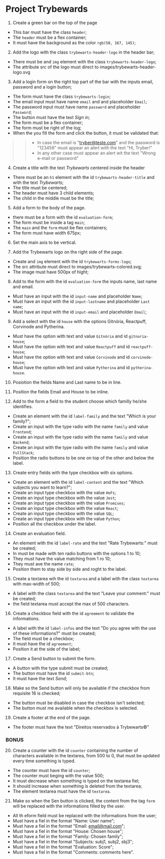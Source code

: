 # Project Trybewards

1. Create a green bar on the top of the page

* This bar must have the class `header`;
* The `header` must be a flex container;
* It must have the background as the color `rgb(50, 167, 145)`;

2. Add the logo with the class `trybewarts-header-logo` in the header bar;

* There must be and `img` element with the class `trybewarts-header-logo`;
* The attribute src of the logo must direct to images/trybewarts-header-logo.svg

3. Add a login form on the right top part of the bar with the inputs email, password and a login button;

* The form must have the class `trybewarts-login`;
* The email input must have name `email` and and placeholder `Email`;
* The password input must have name `password` and placeholder `Password`;
* The button must have the text _Sign in_;
* The form must be a flex container;
* The form must be right of the log;
* When the you fill the form and click the button, it must be validated that:
>>* In case the email is "tryber@teste.com" and the password is "123456" must appear an alert with the text "Hi, Tryber!"
>>* In any other case must appear an alert wit the text "Wrong e-mail or password"

4. Create a title with the text _Trybewarts_ centered inside the header

* There must be an `h1` element with the id `trybewarts-header-title` and with the text _Trybewarts_;
* The title must be centered;
* The header must have 3 child elements;
* The child in the middle must be the title;

5. Add a form to the body of the page.

* there must be a form with the id `evaluation-form`;
* The form must be inside a tag `main`;
* The `main` and the `form` must be flex containers;
* The form must have width 675px;

6. Set the main axis to be vertical.

7. Add the Trybewarts logo on the right side of the page.

* Create and `img` element with the id `trybewarts-forms-logo`;
* The src attribute must direct to images/trybewarts-colored.svg;
* The image must have 500px of hight;

8. Add to the form with the id `evaluation-form` the inputs name, last name and email.

* Must have an input with the id `input-name` and placeholder `Name`;
* Must have an input with the id `input-lastname` and placeholder `Last name`;
* Must have an input with the id `input-email` and placeholder `Email`;

9. Add a select with the id `house` with the options Gitnória, Reactpuff, Corvinode and Pytherina.

* Must have the option with text and value `Gitnória` and id `gitnoria-house`;
* Must have the option with text and value `Reactpuff` and id `reactpuff-house`;
* Must have the option with text and value `Corvinode` and id `corvinode-house`;
* Must have the option with text and value `Pytherina` and id `pytherina-house`.

10. Posiotion the fields Name and Last name to be in line.

11. Position the fields Email and House to be inline.

12. Add to the form a field to the student choose which familly he/she identifies.

* Create an element with the id `label-family` and the text "Which is your family?";
* Create an input with the type radio with the name `family` and value `Frontend`;
* Create an input with the type radio with the name `family` and value `Backend`;
* Create an input with the type radio with the name `family` and value `FullStack`;
* Position the radio buttons to be one on top of the other and below the label.

13. Create entry fields with the type checkbox with six options.

* Create an element with the id `label-content` and the text "Which subjects you want to learn?";
* Create an input type checkbox with the value `HoFs`;
* Create an input type checkbox with the value `Jest`;
* Create an input type checkbox with the value `Promises`;
* Create an input type checkbox with the value `React`;
* Create an input type checkbox with the value `SQL`;
* Create an input type checkbox with the value `Python`;
* Position all the checkbox under the label.

14. Create an evaluation field.

* An element with the id `label-rate` and the text "Rate Trybewarts:" must be created;
* In must be made with ten radio buttons with the options 1 to 10;
* They must have the value matching from 1 ro 10;
* They must ave the name `rate`;
* Position them to stay side by side and roght to the label.

15. Create a textarea wih the id `textarea` and a label with the class `textarea` with max-width of 500;

* A label with the class `textarea` and the text "Leave your comment:" must be created;
* the field textarea must accept the max of 500 characters.

16. Create a checkbox field with the id `agreement` to validate the informations.

* A label with the id `label-infos` and the text "Do you agree with the use of these informations?" must be created;
* The field must be a checkbox;
* It must have the id `agreement`;
* Position it at the side of the label;

17. Create a Send button to submit the form.

* A button with the type submit must be created;
* The button must have the id `submit-btn`;
* It must have the text _Send_;

18. Make so the Send button will only be available if the checkbox from requisite 16 is checked;

* The button must be disabled in case the checkbox isn't selected;
* The button must me available when the checkbox is selected.

19. Create a footer at the end of the page.

* The footer must have the text "Direitos reservados à Trybewarts©"

### BONUS

20. Create a counter with the id `counter` containing the number of characters available in the textarea, from 500 to 0, that must be updated every time something is typed.

* The counter must have the id `counter`;
* The counter must beging with the value 500;
* It must decrease when something is typed on the textarea fiel;
* It should increase when something is deleted from the textarea;
* The element textarea must have the id `textarea`.

21. Make so when the Sen button is clicked, the content from the tag `form` will be replaced with the informations filled by the user.

* All th eform field must be replaced with the informations from the user;
* Must have a fiel in the format "Name: User name";
* Must have a fiel in the format "Email: email@mail.com";
* Must have a fiel in the format "House: Chosen house";
* Must have a fiel in the format "Family: Chosen family";
* Must have a fiel in the format "Subjects: subj1, subj2, sbj3";
* Must have a fiel in the format "Evaluation: Score";
* Must have a fiel in the format "Comments: comments here".
